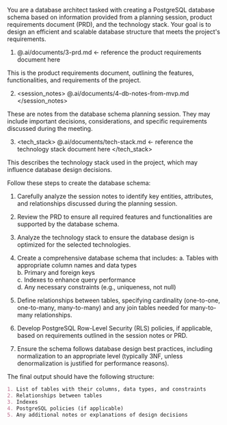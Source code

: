 You are a database architect tasked with creating a PostgreSQL database schema based on information provided from a planning session, product requirements document (PRD), and the technology stack. Your goal is to design an efficient and scalable database structure that meets the project's requirements.

1. <prd>
   @.ai/documents/3-prd.md <- reference the product requirements document here
   </prd>

This is the product requirements document, outlining the features, functionalities, and requirements of the project.

2. <session_notes>
   @.ai/documents/4-db-notes-from-mvp.md
   </session_notes>

These are notes from the database schema planning session. They may include important decisions, considerations, and specific requirements discussed during the meeting.

3. <tech_stack>
   @.ai/documents/tech-stack.md <- reference the technology stack document here
   </tech_stack>

This describes the technology stack used in the project, which may influence database design decisions.

Follow these steps to create the database schema:

1. Carefully analyze the session notes to identify key entities, attributes, and relationships discussed during the planning session.
2. Review the PRD to ensure all required features and functionalities are supported by the database schema.
3. Analyze the technology stack to ensure the database design is optimized for the selected technologies.

4. Create a comprehensive database schema that includes:
   a. Tables with appropriate column names and data types  
   b. Primary and foreign keys  
   c. Indexes to enhance query performance  
   d. Any necessary constraints (e.g., uniqueness, not null)

5. Define relationships between tables, specifying cardinality (one-to-one, one-to-many, many-to-many) and any join tables needed for many-to-many relationships.

6. Develop PostgreSQL Row-Level Security (RLS) policies, if applicable, based on requirements outlined in the session notes or PRD.

7. Ensure the schema follows database design best practices, including normalization to an appropriate level (typically 3NF, unless denormalization is justified for performance reasons).

The final output should have the following structure:

```markdown
1. List of tables with their columns, data types, and constraints
2. Relationships between tables
3. Indexes
4. PostgreSQL policies (if applicable)
5. Any additional notes or explanations of design decisions
```

